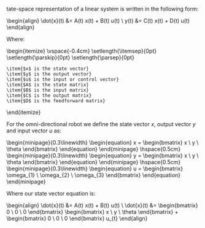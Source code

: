 tate-space 
representation of a linear system is written in the following form:


\begin{align}
	\dot{x}(t) &= A(t) x(t) + B(t) u(t) \\
	y(t) &= C(t) x(t) + D(t) u(t)
\end{align}

Where:

\begin{itemize}
	\vspace{-0.4cm}
	\setlength{\itemsep}{0pt}
	\setlength{\parskip}{0pt}
	\setlength{\parsep}{0pt}
	
	\item{$x$ is the state vector}
	\item{$y$ is the output vector}
	\item{$u$ is the input or control vector}
	\item{$A$ is the state matrix}
	\item{$B$ is the input matrix}
	\item{$C$ is the output matrix}
	\item{$D$ is the feedforward matrix}
\end{itemize}

For the omni-directional robot we define the state vector $x$, output vector 
$y$ and input vector $u$ as:

\begin{minipage}{0.3\linewidth} 
	\begin{equation} 
		x =
		\begin{bmatrix}
			x \\
			y \\
			\theta 
		\end{bmatrix}
	\end{equation} 
\end{minipage} 
\hspace{0.5cm} 
\begin{minipage}{0.3\linewidth} 
	\begin{equation} 
		y =
		\begin{bmatrix}
			x \\
			y \\
			\theta 
		\end{bmatrix}
	\end{equation} 
\end{minipage}
\hspace{0.5cm} 
\begin{minipage}{0.3\linewidth} 
	\begin{equation} 
		u =
		\begin{bmatrix}
			\omega_{1} \\
			\omega_{2} \\
			\omega_{3} 
		\end{bmatrix}
	\end{equation} 
\end{minipage}

Where our state vector equation is:

\begin{align}
	\dot{x}(t) &= A(t) x(t) + B(t) u(t) \\
	\dot{x}(t) 
	&= 
	\begin{bmatrix}
		0 \\
		0 \\
		0
	\end{bmatrix}
	\begin{bmatrix}
		x \\
		y \\
		\theta 
	\end{bmatrix}
	+
	\begin{bmatrix}
		0 \\
		0 \\
		0
	\end{bmatrix}
	u_{t}
\end{align}
